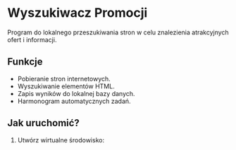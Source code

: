 # Wyszukiwacz Promocji
Program do lokalnego przeszukiwania stron w celu znalezienia atrakcyjnych ofert i informacji.

## Funkcje
- Pobieranie stron internetowych.
- Wyszukiwanie elementów HTML.
- Zapis wyników do lokalnej bazy danych.
- Harmonogram automatycznych zadań.

## Jak uruchomić?
1. Utwórz wirtualne środowisko:
